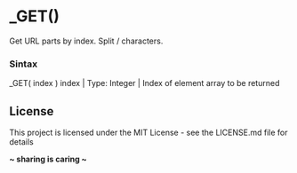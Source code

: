 # _GET()
Get URL parts by index.
Split / characters.

### Sintax

_GET( index )
index | Type: Integer | Index of element array to be returned

License
----
This project is licensed under the MIT License - see the LICENSE.md file for details

**~ sharing is caring ~**
